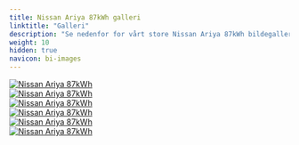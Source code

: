 ```yaml
---
title: Nissan Ariya 87kWh galleri
linktitle: "Galleri"
description: "Se nedenfor for vårt store Nissan Ariya 87kWh bildegalleri. Klikk på bildene for høyoppløselige versjoner."
weight: 10
hidden: true
navicon: bi-images
---
```

<!-- markdownlint-disable MD033 -->
<div class="row" id ="my-gallery">
	<div class="pswp-grid-item col-6 col-md-4">
		<a href="https://media.evkx.net/multimedia/models/nissan/ariya/ariya_87kwh/exterior_1.jpg"
data-pswp-src="https://media.evkx.net/multimedia/models/nissan/ariya/ariya_87kwh/exterior_1.jpg"
data-pswp-width="3000"
data-pswp-height="2000" 
target="_blank">
			<img src="https://media.evkx.net/multimedia/models/nissan/ariya/ariya_87kwh/exterior_1_xst.jpg" alt="Nissan Ariya 87kWh" class="img-fluid img-thumbnail" />
		</a>
	</div>
	<div class="pswp-grid-item col-6 col-md-4">
		<a href="https://media.evkx.net/multimedia/models/nissan/ariya/ariya_87kwh/exterior_2.jpg"
data-pswp-src="https://media.evkx.net/multimedia/models/nissan/ariya/ariya_87kwh/exterior_2.jpg"
data-pswp-width="3000"
data-pswp-height="1999" 
target="_blank">
			<img src="https://media.evkx.net/multimedia/models/nissan/ariya/ariya_87kwh/exterior_2_xst.jpg" alt="Nissan Ariya 87kWh" class="img-fluid img-thumbnail" />
		</a>
	</div>
	<div class="pswp-grid-item col-6 col-md-4">
		<a href="https://media.evkx.net/multimedia/models/nissan/ariya/ariya_87kwh/main_1.jpg"
data-pswp-src="https://media.evkx.net/multimedia/models/nissan/ariya/ariya_87kwh/main_1.jpg"
data-pswp-width="3000"
data-pswp-height="1889" 
target="_blank">
			<img src="https://media.evkx.net/multimedia/models/nissan/ariya/ariya_87kwh/main_1_xst.jpg" alt="Nissan Ariya 87kWh" class="img-fluid img-thumbnail" />
		</a>
	</div>
	<div class="pswp-grid-item col-6 col-md-4">
		<a href="https://media.evkx.net/multimedia/models/nissan/ariya/ariya_87kwh/screens_1.jpg"
data-pswp-src="https://media.evkx.net/multimedia/models/nissan/ariya/ariya_87kwh/screens_1.jpg"
data-pswp-width="3000"
data-pswp-height="1999" 
target="_blank">
			<img src="https://media.evkx.net/multimedia/models/nissan/ariya/ariya_87kwh/screens_1_xst.jpg" alt="Nissan Ariya 87kWh" class="img-fluid img-thumbnail" />
		</a>
	</div>
	<div class="pswp-grid-item col-6 col-md-4">
		<a href="https://media.evkx.net/multimedia/models/nissan/ariya/ariya_87kwh/screens_2.jpg"
data-pswp-src="https://media.evkx.net/multimedia/models/nissan/ariya/ariya_87kwh/screens_2.jpg"
data-pswp-width="3000"
data-pswp-height="1999" 
target="_blank">
			<img src="https://media.evkx.net/multimedia/models/nissan/ariya/ariya_87kwh/screens_2_xst.jpg" alt="Nissan Ariya 87kWh" class="img-fluid img-thumbnail" />
		</a>
	</div>
	<div class="pswp-grid-item col-6 col-md-4">
		<a href="https://media.evkx.net/multimedia/models/nissan/ariya/ariya_87kwh/trunk_1.jpg"
data-pswp-src="https://media.evkx.net/multimedia/models/nissan/ariya/ariya_87kwh/trunk_1.jpg"
data-pswp-width="3000"
data-pswp-height="1999" 
target="_blank">
			<img src="https://media.evkx.net/multimedia/models/nissan/ariya/ariya_87kwh/trunk_1_xst.jpg" alt="Nissan Ariya 87kWh" class="img-fluid img-thumbnail" />
		</a>
	</div>
</div>
<script type="module">
  import PhotoSwipeLightbox from '/js/photoswipe-lightbox.esm.js';
    const lightbox = new PhotoSwipeLightbox({
       gallery: '#my-gallery',
        children: 'a',
        pswpModule: () => import('/js/photoswipe.esm.js')
    });
lightbox.init();
</script>
